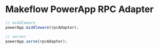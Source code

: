 # Makeflow PowerApp RPC Adapter

```ts
// middleware
powerApp.middleware(rpcAdapter);

// server
powerApp.serve(rpcAdapter);
```
